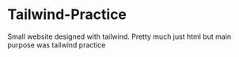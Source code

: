 # Tailwind-Practice
Small website designed with tailwind. Pretty much just html but main purpose was tailwind practice
